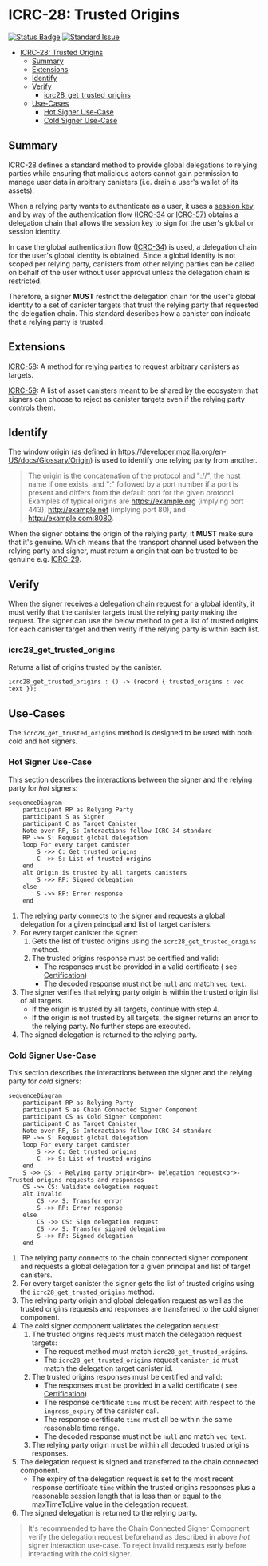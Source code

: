 # ICRC-28: Trusted Origins

[![Status Badge](https://img.shields.io/badge/STATUS-DRAFT-ffcc00.svg)](https://github.com/orgs/dfinity/projects/31)
[![Standard Issue](https://img.shields.io/badge/ISSUE-ICRC--28-blue?logo=github)](https://github.com/dfinity/wg-identity-authentication/issues/115)

<!-- TOC -->
* [ICRC-28: Trusted Origins](#icrc-28-trusted-origins)
  * [Summary](#summary)
  * [Extensions](#extensions)
  * [Identify](#identify)
  * [Verify](#verify)
    * [icrc28_get_trusted_origins](#icrc28_get_trusted_origins)
  * [Use-Cases](#use-cases)
    * [Hot Signer Use-Case](#hot-signer-use-case)
    * [Cold Signer Use-Case](#cold-signer-use-case)
<!-- TOC -->

## Summary

ICRC-28 defines a standard method to provide global delegations to relying parties while ensuring that malicious actors 
cannot gain permission to manage user data in arbitrary canisters (i.e. drain a user's wallet of its assets).

When a relying party wants to authenticate as a user, it uses
a [session key](https://internetcomputer.org/docs/current/references/ic-interface-spec/#signatures), and by way of the
authentication flow ([ICRC-34](./icrc_34_get_global_delegation.md) or [ICRC-57](./icrc_57_get_session_delegation.md))
obtains a delegation chain that allows the session key to sign for the user's global or session identity.

In case the global authentication flow ([ICRC-34](./icrc_34_get_global_delegation.md)) is used, a delegation chain for
the user's global identity is obtained. Since a global identity is not scoped per relying party, canisters from other
relying parties can be called on behalf of the user without user approval unless the delegation chain is restricted.

Therefore, a signer **MUST** restrict the delegation chain for the user's global identity to a set of canister
targets that trust the relying party that requested the delegation chain. This standard describes how a canister can
indicate that a relying party is trusted.

## Extensions

[ICRC-58](https://github.com/dfinity/ICRC/issues/81): A method for relying parties to request arbitrary canisters as targets.

[ICRC-59](https://github.com/dfinity/ICRC/issues/82): A list of asset canisters meant to be shared by the ecosystem that 
signers can choose to reject as canister targets even if the relying party controls them.

## Identify

The window origin (as defined in https://developer.mozilla.org/en-US/docs/Glossary/Origin) is used to identify one
relying party from another.

> The origin is the concatenation of the protocol and "://", the host name if one exists, and ":" followed by a port
> number if a port is present and differs from the default port for the given protocol. Examples of typical origins
> are https://example.org (implying port 443), http://example.net (implying port 80), and http://example.com:8080.

When the signer obtains the origin of the relying party, it **MUST** make sure that it's genuine. Which means that the
transport channel used between the relying party and signer, must return a origin that can be trusted to be genuine
e.g. [ICRC-29](./icrc_29_window_post_message_transport.md).

## Verify

When the signer receives a delegation chain request for a global identity, it must verify that the canister targets
trust the relying party making the request. The signer can use the below method to get a list of trusted origins for
each canister target and then verify if the relying party is within each list.

### icrc28_get_trusted_origins

Returns a list of origins trusted by the canister.

```
icrc28_get_trusted_origins : () -> (record { trusted_origins : vec text });
```

## Use-Cases

The `icrc28_get_trusted_origins` method is designed to be used with both cold and hot signers.

### Hot Signer Use-Case

This section describes the interactions between the signer and the relying party for _hot_ signers:

```mermaid
sequenceDiagram
    participant RP as Relying Party
    participant S as Signer
    participant C as Target Canister
    Note over RP, S: Interactions follow ICRC-34 standard
    RP ->> S: Request global delegation
    loop For every target canister
        S ->> C: Get trusted origins
        C ->> S: List of trusted origins
    end
    alt Origin is trusted by all targets canisters
        S ->> RP: Signed delegation
    else
        S ->> RP: Error response
    end
```

1. The relying party connects to the signer and requests a global delegation for a given principal and list of target
   canisters.
2. For every target canister the signer:
    1. Gets the list of trusted origins using the `icrc28_get_trusted_origins` method.
    2. The trusted origins response must be certified and valid:
        * The responses must be provided in a valid certificate (
          see [Certification](https://internetcomputer.org/docs/current/references/ic-interface-spec#certification))
        * The decoded response must not be `null` and match `vec text`.
3. The signer verifies that relying party origin is within the trusted origin list of all targets.
    * If the origin is trusted by all targets, continue with step 4.
    * If the origin is not trusted by all targets, the signer returns an error to the relying party. No further steps
      are executed.
4. The signed delegation is returned to the relying party.

### Cold Signer Use-Case

This section describes the interactions between the signer and the relying party for _cold_ signers:

```mermaid
sequenceDiagram
    participant RP as Relying Party
    participant S as Chain Connected Signer Component
    participant CS as Cold Signer Component
    participant C as Target Canister
    Note over RP, S: Interactions follow ICRC-34 standard
    RP ->> S: Request global delegation
    loop For every target canister
        S ->> C: Get trusted origins
        C ->> S: List of trusted origins
    end
    S ->> CS: - Relying party origin<br>- Delegation request<br>- Trusted origins requests and responses
    CS ->> CS: Validate delegation request
    alt Invalid
        CS ->> S: Transfer error
        S ->> RP: Error response
    else
        CS ->> CS: Sign delegation request
        CS ->> S: Transfer signed delegation
        S ->> RP: Signed delegation
    end
```

1. The relying party connects to the chain connected signer component and requests a global delegation for a given
   principal and list of target canisters.
2. For every target canister the signer gets the list of trusted origins using the `icrc28_get_trusted_origins` method.
3. The relying party origin and global delegation request as well as the trusted origins requests and responses are
   transferred to the cold signer component.
4. The cold signer component validates the delegation request:
    1. The trusted origins requests must match the delegation request targets:
        * The request method must match `icrc28_get_trusted_origins`.
        * The `icrc28_get_trusted_origins` request `canister_id` must match the delegation target canister id.
    2. The trusted origins responses must be certified and valid:
        * The responses must be provided in a valid certificate (
          see [Certification](https://internetcomputer.org/docs/current/references/ic-interface-spec#certification))
        * The response certificate `time` must be recent with respect to the `ingress_expiry` of the canister call.
        * The response certificate `time` must all be within the same reasonable time range.
        * The decoded response must not be `null` and match `vec text`.
    3. The relying party origin must be within all decoded trusted origins responses.
5. The delegation request is signed and transferred to the chain connected component.
    * The expiry of the delegation request is set to the most recent response certificate `time` within the trusted
      origins responses plus a reasonable session length that is less than or equal to the maxTimeToLive value in the
      delegation request.
6. The signed delegation is returned to the relying party.

> It's recommended to have the Chain Connected Signer Component verify the delegation request beforehand as described in
> above _hot_ signer interaction use-case. To reject invalid requests early before interacting with the cold signer.
